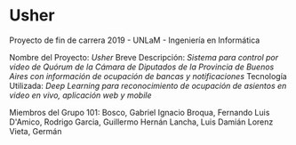 # Usher 
Proyecto de fin de carrera 2019 - UNLaM - Ingeniería en Informática


Nombre del Proyecto: _Usher_
Breve Descripción: _Sistema para control por video de Quórum de la Cámara de Diputados de la Provincia de Buenos Aires con información de ocupación de bancas y notificaciones_
Tecnología Utilizada: _Deep Learning para reconocimiento de ocupación de asientos en video en vivo, aplicación web y mobile_

Miembros del Grupo 101:
Bosco, Gabriel Ignacio
Broqua, Fernando Luis
D'Amico, Rodrigo
Garcia, Guillermo Hernán
Lancha, Luis Damián
Lorenz Vieta, Germán
